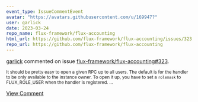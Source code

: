 ```yaml
---
event_type: IssueCommentEvent
avatar: "https://avatars.githubusercontent.com/u/169947?"
user: garlick
date: 2023-03-24
repo_name: flux-framework/flux-accounting
html_url: https://github.com/flux-framework/flux-accounting/issues/323
repo_url: https://github.com/flux-framework/flux-accounting
---
```


<a href='https://github.com/garlick' target='_blank'>garlick</a> commented on issue <a href='https://github.com/flux-framework/flux-accounting/issues/323' target='_blank'>flux-framework/flux-accounting#323</a>.

<small>It should be pretty easy to open a given RPC up to all users.  The default is for the handler to be only available to the instance owner.  To open it up, you have to set a `rolemask` to FLUX_ROLE_USER when the handler is registered....</small>

<a href='https://github.com/flux-framework/flux-accounting/issues/323' target='_blank'>View Comment</a>
